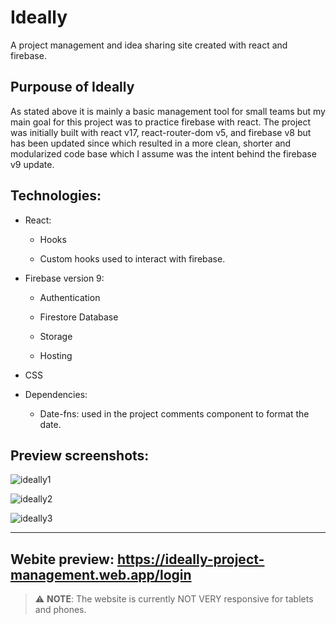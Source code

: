 # Ideally

A project management and idea sharing site created with react and firebase.

## Purpouse of Ideally

As stated above it is mainly a basic management tool for small teams but my main goal for this project was to practice firebase with react. The project was initially built with react v17, react-router-dom v5, and firebase v8 but has been updated since which resulted in a more clean, shorter and modularized code base which I assume was the intent behind the firebase v9 update.

## Technologies:

- React:

  - Hooks

  - Custom hooks used to interact with firebase.
 
- Firebase version 9:

  - Authentication

  - Firestore Database

  - Storage

  - Hosting
  
- CSS

- Dependencies:

  - Date-fns: used in the project comments component to format the date.

## Preview screenshots:

![ideally1](https://user-images.githubusercontent.com/76817540/170010911-542d7c2d-d715-45a5-944d-b3ee60fcb9d6.jpeg)

![ideally2](https://user-images.githubusercontent.com/76817540/170010925-63e4b2da-b38b-48f4-bb07-b15f177fa632.jpeg)

![ideally3](https://user-images.githubusercontent.com/76817540/170010937-9922f52d-7200-46a3-a5ec-a315543c8d89.jpeg)

---

## Webite preview: https://ideally-project-management.web.app/login

> :warning: **NOTE**: The website is currently NOT VERY responsive for tablets and phones.
